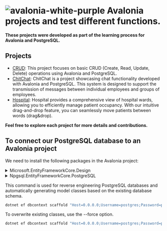 # ![avalonia-white-purple](https://github.com/c3n9/Avalonia-Samples/assets/108518693/ca9608fa-12f0-4260-ab52-5463b32ab82d) Avalonia projects and test different functions.
**These projects were developed as part of the learning process for Avalonia and PostgreSQL.**
## Projects

- [CRUD](https://github.com/c3n9/Avalonia-Samples/tree/CRUD): This project focuses on basic CRUD (Create, Read, Update, Delete) operations using Avalonia and PostgreSQL.
- [ChitChat](https://github.com/c3n9/Avalonia-Samples/tree/ChitChat): ChitChat is a project showcasing chat functionality developed with Avalonia and PostgreSQL. This system is designed to support the transmission of messages between individual employees and
groups of employees.
- [Hospital](https://github.com/c3n9/Avalonia-Samples/tree/Hospital): Hospital provides a comprehensive view of hospital wards, allowing you to efficiently manage patient occupancy. With our intuitive drag-and-drop feature, you can seamlessly move patients between words (drag&drop).

**Feel free to explore each project for more details and contributions.**


## To connect our PostgreSQL database to an Avalonia project


We need to install the following packages in the Avalonia project:

<details>
<summary>Microsoft.EntityFrameworkCore.Design</summary>
  
To install Microsoft.EntityFrameworkCore.Design package using **.NET CLI**, run the following command:

```bash
dotnet add package Microsoft.EntityFrameworkCore.Design --version 9.0.0-preview.2.24128.4
```

To install Microsoft.EntityFrameworkCore.Design package using **Package Manager**, run the following command:

```bash
NuGet\Install-Package Microsoft.EntityFrameworkCore.Design -Version 9.0.0-preview.2.24128.4
```

</details>

<details>
<summary>Npgsql.EntityFrameworkCore.PostgreSQL</summary>
  
To install Npgsql.EntityFrameworkCore.PostgreSQL package using **.NET CLI**, run the following command:

```bash
dotnet add package Npgsql.EntityFrameworkCore.PostgreSQL --version 9.0.0-preview.1
```

To install Npgsql.EntityFrameworkCore.PostgreSQL package using **Package Manager**, run the following command:

```bash
NuGet\Install-Package Npgsql.EntityFrameworkCore.PostgreSQL -Version 9.0.0-preview.1
```

</details>

This command is used for reverse engineering PostgreSQL databases and automatically generating model classes based on the existing database schema.

```powershell
dotnet ef dbcontext scaffold "Host=0.0.0.0;Username=postgres;Password=password;Database=DataBaseName" Npgsql.EntityFrameworkCore.PostgreSQL --output-dir <Folder where you want to generate classes>
```
To overwrite existing classes, use the --force option.

```powershell
dotnet ef dbcontext scaffold "Host=0.0.0.0;Username=postgres;Password=password;Database=DataBaseName" Npgsql.EntityFrameworkCore.PostgreSQL --output-dir <Folder where you want to generate classes> --force
```
